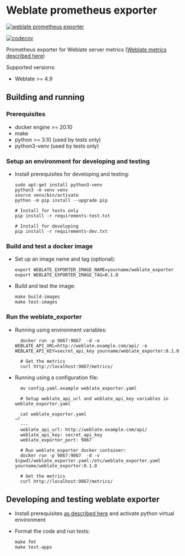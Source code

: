 # Weblate prometheus exporter

[![weblate prometheus exporter](https://github.com/loktionovam/weblate_exporter/actions/workflows/ci.yml/badge.svg)](https://github.com/loktionovam/weblate_exporter/actions/workflows/ci.yml)

[![codecov](https://codecov.io/gh/loktionovam/weblate_exporter/branch/main/graph/badge.svg?token=3OWCAKRWEA)](https://codecov.io/gh/loktionovam/weblate_exporter)

Prometheus exporter for Weblate server metrics ([Weblate metrics described here](https://docs.weblate.org/en/latest/api.html))

Supported versions:

* Weblate >= 4.9

## Building and running

### Prerequisites

* docker engine >= 20.10
* make
* python >= 3.10 (used by tests only)
* python3-venv (used by tests only)

### Setup an environment for developing and testing

* Install prerequisites for developing and testing:

  ```shell
  sudo apt-get install python3-venv
  python3 -m venv venv
  source venv/bin/activate
  python -m pip install --upgrade pip

  # Install for tests only
  pip install -r requirements-test.txt

  # Install for developing
  pip install -r requirements-dev.txt
  ```

### Build and test a docker image

* Set up an image name and tag (optional):

    ```shell
    export WEBLATE_EXPORTER_IMAGE_NAME=yourname/weblate_exporter
    export WEBLATE_EXPORTER_IMAGE_TAG=0.1.0
    ```

* Build and test the image:

    ```shell
    make build-images
    make test-images
    ```

### Run the weblate_exporter

* Running using environment variables:

  ```shell
    docker run -p 9867:9867  -d -e WEBLATE_API_URL=http://weblate.example.com/api/ -e WEBLATE_API_KEY=secret_api_key yourname/weblate_exporter:0.1.0

    # Get the metrics
    curl http://localhost:9867/metrics/
  ```

* Running using a configuration file:

  ```shell
    mv config.yaml.example weblate_exporter.yaml

    # Setup weblate_api_url and weblate_api_key variables in weblate_exporter.yaml

    cat weblate_exporter.yaml                                                                                                                                                                                                              ─╯
    ---
    weblate_api_url: http://weblate.example.com/api/
    weblate_api_key: secret_api_key
    weblate_exporter_port: 9867

    # Run weblate_exporter docker container:
    docker run -p 9867:9867  -d -v $(pwd)/weblate_exporter.yaml:/etc/weblate_exporter.yaml  yourname/weblate_exporter:0.1.0

    # Get the metrics
    curl http://localhost:9867/metrics/

  ```

## Developing and testing weblate exporter

* Install prerequisites [as described here](#setup-an-environment-for-developing-and-testing) and activate python virtual environment
* Format the code and run tests:

  ```shell
  make fmt
  make test-apps
  ```
